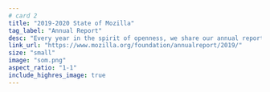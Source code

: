 ```yaml
---
# card 2
title: "2019-2020 State of Mozilla"
tag_label: "Annual Report"
desc: "Every year in the spirit of openness, we share our annual report to show how we are meeting the challenges of online life."
link_url: "https://www.mozilla.org/foundation/annualreport/2019/"
size: "small"
image: "som.png"
aspect_ratio: "1-1"
include_highres_image: true
---
```

